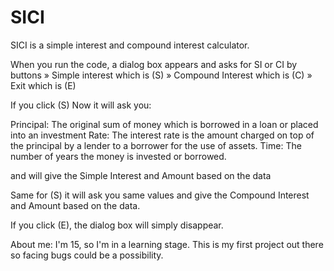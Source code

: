 # SICI
SICI is a simple interest and compound interest calculator.

When you run the code, 
a dialog box appears and asks for SI or CI by buttons
» Simple interest which is (S)
» Compound Interest which is (C)
» Exit which is (E)

If you click (S) 
Now it will ask you:

Principal: The original sum of money which is borrowed in a loan or placed into an investment
Rate: The interest rate is the amount charged on top of the principal by a lender to a borrower for the use of assets.
Time: The number of years the money is invested or borrowed.

and will give the Simple Interest and Amount based on the data

Same for (S)
it will ask you same values and give the Compound Interest and Amount based on the data.


If you click (E), the dialog box will simply disappear.

About me:
I'm 15, so I'm in a learning stage.
This is my first project out there so facing bugs could be a possibility.
